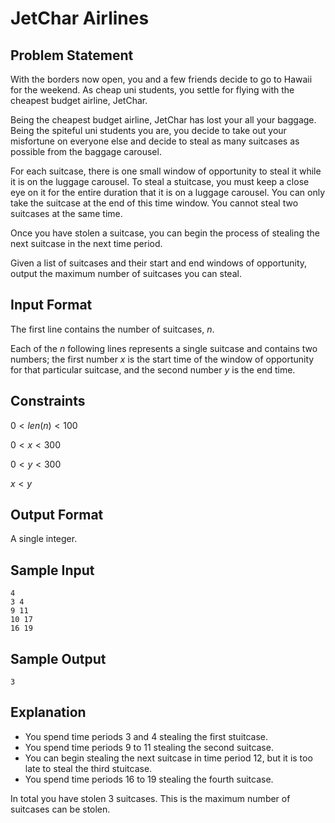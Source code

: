 # JetChar Airlines

## Problem Statement

With the borders now open, you and a few friends decide to go to Hawaii for the weekend. As cheap uni students, you settle for flying with the cheapest budget airline, JetChar.

Being the cheapest budget airline, JetChar has lost your all your baggage. Being the spiteful uni students you are, you decide to take out your misfortune on everyone else and decide to steal as many suitcases as possible from the baggage carousel.

For each suitcase, there is one small window of opportunity to steal it while it is on the luggage carousel. To steal a stuitcase, you must keep a close eye on it for the entire duration that it is on a luggage carousel. You can only take the suitcase at the end of this time window. You cannot steal two suitcases at the same time. 

Once you have stolen a suitcase, you can begin the process of stealing the next suitcase in the next time period.

Given a list of suitcases and their start and end windows of opportunity, output the maximum number of suitcases you can steal.

## Input Format

The first line contains the number of suitcases, $n$.

Each of the $n$ following lines represents a single suitcase and contains two numbers; the first number $x$ is the start time of the window of opportunity for that particular suitcase, and the second number $y$ is the end time.

## Constraints

$0 < len(n) < 100$

$0 < x < 300$

$0 < y < 300$

$x < y$

## Output Format
A single integer.

## Sample Input

```
4
3 4
9 11
10 17
16 19
```

## Sample Output

```
3
```

## Explanation


- You spend time periods 3 and 4 stealing the first stuitcase.
- You spend time periods 9 to 11 stealing the second suitcase.
- You can begin stealing the next suitcase in time period 12, but it is too late to steal the third stuitcase.
- You spend time periods 16 to 19 stealing the fourth suitcase.

In total you have stolen 3 suitcases. This is the maximum number of suitcases can be stolen.